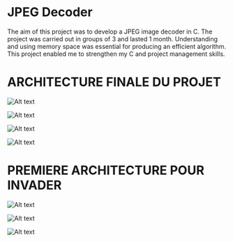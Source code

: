 # JPEG Decoder

The aim of this project was to develop a JPEG image decoder in C. The project was carried out in groups of 3 and lasted 1 month.
Understanding and using memory space was essential for producing an efficient algorithm. 
This project enabled me to strengthen my C and project management skills.


# ARCHITECTURE FINALE DU PROJET


![Alt text](/images_architestures/architecture_JPEG-1.jpg)

![Alt text](/images_architestures/architecture_JPEG-2.jpg)

![Alt text](/images_architestures/architecture_JPEG-3.jpg)

![Alt text](/images_architestures/architecture_JPEG-4.jpg)


# PREMIERE ARCHITECTURE POUR INVADER


![Alt text](/images_architestures/IMG_5259.JPG)

![Alt text](/images_architestures/IMG_5259.JPG)

![Alt text](/images_architestures/IMG_5259.JPG)
